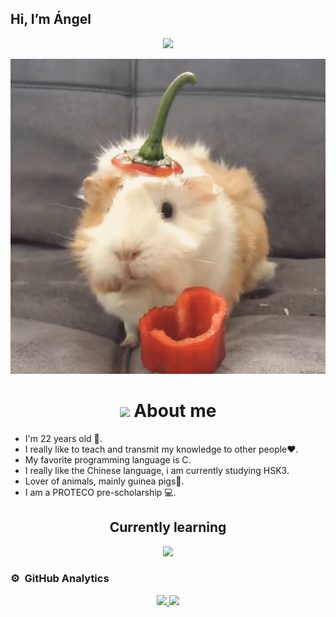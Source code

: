 <h2> Hi, I’m Ángel</h2>
<p>
<div align="center">
<a href="https://github.com/DenverCoder1/readme-typing-svg"><img src="https://readme-typing-svg.herokuapp.com?&font=IBM+Plex+Sans&color=abcdef&size=20&lines=Welcome+to+my+GitHub+Profile!;I'm+studying+Computer+Engineering"/></a>
</div>
</p> 

<div align="center">
<img src="cui.gif" width="auto">
</div>



<h1 align="center"><img src="https://media3.giphy.com/media/bDtzRbWJOwmInd1DQP/200w.webp?cid=ecf05e47lezq2lufyb611n7pngpgjhzfxs5y10y9n7oy7u0j&ep=v1_stickers_search&rid=200w.webp&ct=s" width="45"> About me</h1>
<ul>
  <li> I'm 22 years old 👋. </li>
  <li> I really like to teach and transmit my knowledge to other people❤️.</li>
  <li> My favorite programming language is C. </li>
  <li> I really like the Chinese language, i am currently studying HSK3. </li>
  <li> Lover of animals, mainly guinea pigs🐹. </li>
  <li> I am a PROTECO pre-scholarship 💻. </li>
       
</ul>

<h2 align="center"> Currently learning</h2>
<p align="center">
  <a href="https://skillicons.dev/icons?i=aws,gcp,azure,react,vue,flutter&perline=3">
    <img src="https://skillicons.dev/icons?i=git,c,cpp,python,js,linux,bash,github,laravel,docker,visualstudio,vscode,php,sql,matlab,java,html,css,latex,bootstrap&perline=4" width="500" />
  </a>
</p>

### ⚙️ &nbsp;GitHub Analytics
<p align="center">
<a href="https://github.com/azizovrafael">
  <img height="180em" src="https://github-readme-stats-eight-theta.vercel.app/api?username=Torres1204&show_icons=true&theme=algolia&include_all_commits=true&count_private=true"/>
  <img height="180em" src="https://github-readme-stats-eight-theta.vercel.app/api/top-langs/?username=Torres1204&layout=compact&langs_count=8&theme=algolia&include_all_commits=true&count_private=true"/>
</a>
</p>
